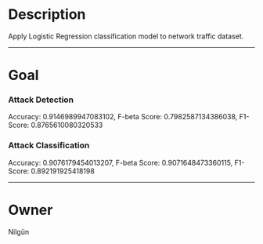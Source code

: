 # Description

Apply Logistic Regression classification model to network traffic dataset.

---

# Goal

### Attack Detection
Accuracy: 0.9146989947083102, F-beta Score: 0.7982587134386038, F1-Score: 0.8765610080320533

### Attack Classification
Accuracy: 0.9076179454013207, F-beta Score: 0.9071648473360115, F1-Score: 0.892191925418198

---

# Owner
Nilgün
